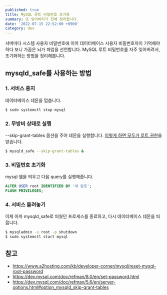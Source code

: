 ```yaml
---
published: true
title: MySQL 루트 비밀번호 초기화
summary: 또 잊어버리기 전에 정리합니다.
date: '2022-07-15 22:52:00 +0900'
category: dev
---
```

서버마다 시스템 사용자 비밀번호에 이어 데이터베이스 사용자 비밀번호까지 기억해야 하다 보니 가끔은 뇌가 파업을 선언합니다. MySQL 루트 비밀번호를 자주 잊어버려서, 초기화하는 방법을 정리해봅니다.

## mysqld_safe를 사용하는 방법

### 1. 서비스 중지

데이터베이스 데몬을 멈춥니다.

~~~bash
$ sudo systemctl stop mysql
~~~

### 2. 무방비 상태로 실행

--skip-grant-tables 옵션을 주어 데몬을 실행합니다. [이렇게 하면 모두가 루트 권한](https://dev.mysql.com/doc/refman/5.6/en/server-options.html#option_mysqld_skip-grant-tables)을 얻습니다.

~~~bash
$ mysqld_safe --skip-grant-tables &
~~~

### 3. 비밀번호 초기화

mysql 쉘을 띄우고 다음 query를 실행해줍니다.

~~~sql
ALTER USER root IDENTIFIED BY '새 암호';
FLUSH PRIVILEGES;
~~~

### 4. 서비스 돌려놓기

이제 아까 mysqld_safe로 띄웠던 프로세스를 종료하고, 다시 데이터베이스 데몬을 띄웁니다.

~~~bash
$ mysqladmin -u root -p shutdown
$ sudo systemctl start mysql
~~~

## 참고

- https://www.a2hosting.com/kb/developer-corner/mysql/reset-mysql-root-password
- https://dev.mysql.com/doc/refman/8.0/en/set-password.html
- https://dev.mysql.com/doc/refman/5.6/en/server-options.html#option_mysqld_skip-grant-tables
